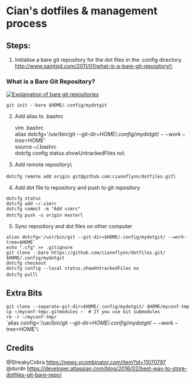 # Cian's dotfiles & management process  
## Steps:

1. Initialise a bare git repository for the dot files in the .config directory.\
  http://www.saintsjd.com/2011/01/what-is-a-bare-git-repository/\
 
### What is a Bare Git Repository?
  [![Explaination of bare git repositories](http://img.youtube.com/vi/krR847J8yPc/0.jpg)](https://www.youtube.com/watch?v=krR847J8yPc)


	git init --bare $HOME/.config/mydotgit
	

2. Add alias to .bashrc  

	vim .bashrc\
	alias dotcfg='/usr/bin/git --git-dir=$HOME/.config/mydotgit/ --work-tree=$HOME'\
	source ~/.bashrc\
	dotcfg config status.showUntrackedFiles no\

3. Add remote repository\

 `dotcfg remote add origin git@github.com:cianoflynn/dotfiles.git`\

4. Add dot file to repository and push to git repository

`dotcfg status`\
`dotcfg add ~/.vimrc`\
`dotcfg commit -m "Add vimrc"`\
`dotcfg push -u origin master`\
    
    
5. Sync repository and dot files on other computer

 `alias dotcfg='/usr/bin/git --git-dir=$HOME/.config/mydotgit/ --work-tree=$HOME'`\
 `echo ".cfg" >> .gitignore`\
 `git clone --bare https://github.com/cianoflynn/dotfiles.git/ $HOME/.config/mydotgit`\
 `dotcfg checkout`\
 `dotcfg config --local status.showUntrackedFiles no`\
 `dotcfg pull`\

## Extra Bits
 `git clone --separate-git-dir=$HOME/.config/mydotgit/ $HOME/myconf-tmp`\
 `cp ~/myconf-tmp/.gitmodules ~  # If you use Git submodules`\
 `rm -r ~/myconf-tmp/`\
 `alias config='/usr/bin/git --git-dir=$HOME/.config/mydotgit/ --work-tree=$HOME'\
 
## Credits  
@StreakyCobra https://news.ycombinator.com/item?id=11070797  
@durdn https://developer.atlassian.com/blog/2016/02/best-way-to-store-dotfiles-git-bare-repo/  
